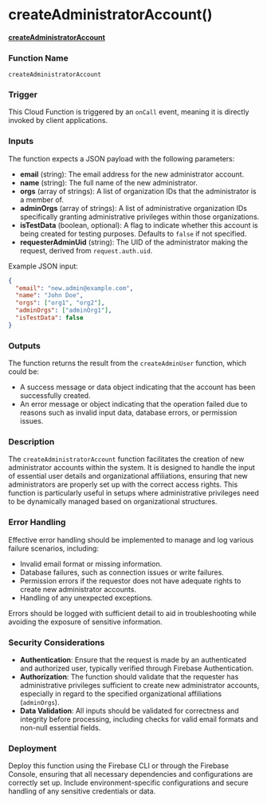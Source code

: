 # createAdministratorAccount()

#### [createAdministratorAccount](https://github.com/yeatmanlab/roar-firebase-functions/blob/e784650492722d24069aa9b0704d1873ea5dafee/gse-roar-admin/functions/src/index.ts#L193)

### Function Name
`createAdministratorAccount`

### Trigger
This Cloud Function is triggered by an `onCall` event, meaning it is directly invoked by client applications.

### Inputs
The function expects a JSON payload with the following parameters:
- **email** (string): The email address for the new administrator account.
- **name** (string): The full name of the new administrator.
- **orgs** (array of strings): A list of organization IDs that the administrator is a member of.
- **adminOrgs** (array of strings): A list of administrative organization IDs specifically granting administrative privileges within those organizations.
- **isTestData** (boolean, optional): A flag to indicate whether this account is being created for testing purposes. Defaults to `false` if not specified.
- **requesterAdminUid** (string): The UID of the administrator making the request, derived from `request.auth.uid`.

Example JSON input:
```json
{
  "email": "new.admin@example.com",
  "name": "John Doe",
  "orgs": ["org1", "org2"],
  "adminOrgs": ["adminOrg1"],
  "isTestData": false
}
```

### Outputs
The function returns the result from the `createAdminUser` function, which could be:
- A success message or data object indicating that the account has been successfully created.
- An error message or object indicating that the operation failed due to reasons such as invalid input data, database errors, or permission issues.

### Description
The `createAdministratorAccount` function facilitates the creation of new administrator accounts within the system. It is designed to handle the input of essential user details and organizational affiliations, ensuring that new administrators are properly set up with the correct access rights. This function is particularly useful in setups where administrative privileges need to be dynamically managed based on organizational structures.

### Error Handling
Effective error handling should be implemented to manage and log various failure scenarios, including:
- Invalid email format or missing information.
- Database failures, such as connection issues or write failures.
- Permission errors if the requestor does not have adequate rights to create new administrator accounts.
- Handling of any unexpected exceptions.

Errors should be logged with sufficient detail to aid in troubleshooting while avoiding the exposure of sensitive information.

### Security Considerations
- **Authentication**: Ensure that the request is made by an authenticated and authorized user, typically verified through Firebase Authentication.
- **Authorization**: The function should validate that the requester has administrative privileges sufficient to create new administrator accounts, especially in regard to the specified organizational affiliations (`adminOrgs`).
- **Data Validation**: All inputs should be validated for correctness and integrity before processing, including checks for valid email formats and non-null essential fields.

### Deployment
Deploy this function using the Firebase CLI or through the Firebase Console, ensuring that all necessary dependencies and configurations are correctly set up. Include environment-specific configurations and secure handling of any sensitive credentials or data.
